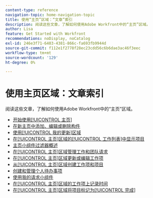 ```yaml
---
content-type: reference
navigation-topic: home-navigation-topic
title: 使用“主页”区域：“文章”索引
description: 阅读这些文章，了解如何使用Adobe Workfront中的“主页”区域。
author: Lisa
feature: Get Started with Workfront
recommendations: noDisplay, noCatalog
exl-id: 246e3f71-6403-4381-866c-fa693fb9944d
source-git-commit: f112e1f2778f28ec23cdd56c6b6dae3ac46f3eec
workflow-type: tm+mt
source-wordcount: '129'
ht-degree: 0%

---
```


# 使用主页区域：文章索引

<!--Audited: 12/2024-->

阅读这些文章，了解如何使用Adobe Workfront中的“主页”区域。

* [开始使用[!UICONTROL 主页]](../../../workfront-basics/using-home/using-the-home-area/get-started-with-home.md)
* [在新主页中添加、编辑或删除构件](/help/quicksilver/workfront-basics/using-home/using-the-home-area/add-edit-remove-widgets-in-new-home.md)
* [使用[!UICONTROL 我的更新]区域](../../../workfront-basics/using-home/using-the-home-area/my-updates-area.md)
* [在[!UICONTROL 主页]区域的[!UICONTROL 工作列表]中显示项目](../../../workfront-basics/using-home/using-the-home-area/display-items-in-home-work-list.md)
* [主页小组件过滤器概述](/help/quicksilver/workfront-basics/using-home/using-the-home-area/widget-filter-overview-home.md)
* [在[!UICONTROL 主页]区域管理工作和团队请求](../../../workfront-basics/using-home/using-the-home-area/manage-work-and-team-requests-home.md)
* [在[!UICONTROL 主页]区域更新或编辑工作项](../../../workfront-basics/using-home/using-the-home-area/update-and-edit-work-item-home.md)
* [从[!UICONTROL 主页]区域创建工作项和项目](../../../workfront-basics/using-home/using-the-home-area/create-work-items-in-home.md)
* [创建和管理个人待办事项](/help/quicksilver/workfront-basics/using-home/using-the-home-area/manage-to-do-in-home.md)
* [使用我的请求小组件](/help/quicksilver/workfront-basics/using-home/using-the-home-area/my-requests-widget.md)
* [在[!UICONTROL 主页]区域的工作项上记录时间](../../../workfront-basics/using-home/using-the-home-area/log-time-on-work-item-in-home.md)
* [在[!UICONTROL 主页]区域将项目标记为[!UICONTROL 完成]](../../../workfront-basics/using-home/using-the-home-area/mark-item-done-in-home.md)
